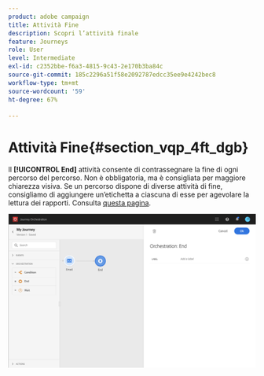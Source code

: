 ```yaml
---
product: adobe campaign
title: Attività Fine
description: Scopri l’attività finale
feature: Journeys
role: User
level: Intermediate
exl-id: c2352bbe-f6a3-4815-9c43-2e170b3ba84c
source-git-commit: 185c2296a51f58e2092787edcc35ee9e4242bec8
workflow-type: tm+mt
source-wordcount: '59'
ht-degree: 67%

---
```


# Attività Fine{#section_vqp_4ft_dgb}

Il **[!UICONTROL End]** attività consente di contrassegnare la fine di ogni percorso del percorso. Non è obbligatoria, ma è consigliata per maggiore chiarezza visiva. Se un percorso dispone di diverse attività di fine, consigliamo di aggiungere un’etichetta a ciascuna di esse per agevolare la lettura dei rapporti. Consulta [questa pagina](../reporting/about-journey-reports.md).

![](../assets/journey54.png)

